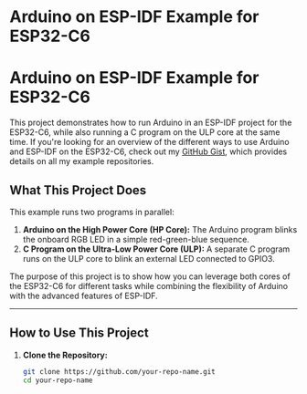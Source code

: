 # Arduino on ESP-IDF Example for ESP32-C6
# Arduino on ESP-IDF Example for ESP32-C6

This project demonstrates how to run Arduino in an ESP-IDF project for the ESP32-C6, while also running a C program on the ULP core at the same time. If you're looking for an overview of the different ways to use Arduino and ESP-IDF on the ESP32-C6, check out my [GitHub Gist](https://gist.github.com/Graunephar/57a9882cb3a2ab98be8d63a59ab16ef3), which provides details on all my example repositories.

## **What This Project Does**

This example runs two programs in parallel:
1. **Arduino on the High Power Core (HP Core):** The Arduino program blinks the onboard RGB LED in a simple red-green-blue sequence.
2. **C Program on the Ultra-Low Power Core (ULP):** A separate C program runs on the ULP core to blink an external LED connected to GPIO3.

The purpose of this project is to show how you can leverage both cores of the ESP32-C6 for different tasks while combining the flexibility of Arduino with the advanced features of ESP-IDF.

---

## **How to Use This Project**

1. **Clone the Repository:**
   ```bash
   git clone https://github.com/your-repo-name.git
   cd your-repo-name